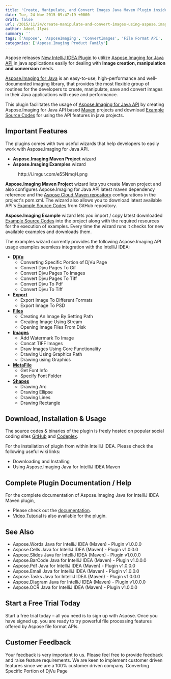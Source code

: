 ```yaml
---
title: 'Create, Manipulate, and Convert Images Java Maven Plugin inside IntelliJ IDEA'
date: Tue, 24 Nov 2015 09:47:19 +0000
draft: false
url: /2015/11/24/create-manipulate-and-convert-images-using-aspose.imaging-java-api-maven-plugin-inside-intellij-idea/
author: Adeel Ilyas
summary: ''
tags: ['Aspose', 'AsposeImaging', 'ConvertImages', 'File Format API', 'IntelliJIDEA', 'JetBrains', 'ManipulateImages', 'MavenPlugin', 'images', 'java']
categories: ['Aspose.Imaging Product Family']
---
```


Aspose releases [New IntelliJ IDEA Plugin][1] to utilize [Aspose.Imaging for Java API][2] in java applications easily for dealing with **Image creation, manipulation and conversion** needs.

[Aspose.Imaging for Java][3] is an easy-to-use, high-performance and well-documented imaging library, that provides the most flexible group of routines for the developers to create, manipulate, save and convert images in their Java applications with ease and performance.

This plugin facilitates the usage of [Aspose.Imaging for Java API][4] by creating Aspose.Imaging for Java API based [Maven][5] projects and download [Example Source Codes][6] for using the API features in java projects.

## Important Features

The plugins comes with two useful wizards that help developers to easily work with Aspose.Imaging for Java API.

*   **Aspose.Imaging Maven Project** wizard
*   **Aspose.Imaging Examples** wizard

<figure class="wp-block-embed-imgur wp-block-embed is-type-rich is-provider-imgur"><div class="wp-block-embed__wrapper">http://i.imgur.com/e55NmqH.png</div></figure>

**Aspose.Imaging Maven Project** wizard lets you create Maven project and also configures Aspose.Imaging for Java API latest maven dependency reference and the [Aspose Cloud Maven repository][7] configurations in the project's pom.xml. The wizard also allows you to download latest available API's [Example Source Codes][8] from GitHub repository.

**Aspose.Imaging Example** wizard lets you import / copy latest downloaded [Example Source Codes][9] into the project along with the required resources for the execution of examples. Every time the wizard runs it checks for new available examples and downloads them.

The examples wizard currently provides the following Aspose.Imaging API usage examples seemless integration with the IntelliJ IDEA:

*   **[DjVu][10]**
    *   Converting Specific Portion of DjVu Page
    *   Convert Djvu Pages To Gif
    *   Convert Djvu Pages To Images
    *   Convert Djvu Pages To Tiff
    *   Convert Djvu To Pdf
    *   Convert Djvu To Tiff
*   **[Export][11]**
    *   Export Image To Different Formats
    *   Export Image To PSD
*   **[Files][12]**
    *   Creating An Image By Setting Path
    *   Creating Image Using Stream
    *   Opening Image Files From Disk
*   **[Images][13]**
    *   Add Watermark To Image
    *   Concat TIFF Images
    *   Draw Images Using Core Functionality
    *   Drawing Using Graphics Path
    *   Drawing using Graphics
*   **[MetaFile][14]**
    *   Get Font Info
    *   Specify Font Folder
*   **[Shapes][15]**
    *   Drawing Arc
    *   Drawing Ellipse
    *   Drawing Lines
    *   Drawing Rectangle

## Download, Installation & Usage

The source codes & binaries of the plugin is freely hosted on popular social coding sites [GitHub][16] and [Codeplex][17].

For the installation of plugin from within IntelliJ IDEA. Please check the following useful wiki links:

*   Downloading and Installing
*   Using Aspose.Imaging Java for IntelliJ IDEA Maven

## Complete Plugin Documentation / Help

For the complete documentation of Aspose.Imaging Java for IntelliJ IDEA Maven plugin,

*   Please check out the [documentation][18].
*   [Video Tutorial][19] is also available for the plugin.

## See Also

*   Aspose.Words Java for IntelliJ IDEA (Maven) - Plugin v1.0.0.0
*   Aspose.Cells Java for IntelliJ IDEA (Maven) - Plugin v1.0.0.0
*   Aspose.Slides Java for IntelliJ IDEA (Maven) - Plugin v1.0.0.0
*   Aspose.BarCode Java for IntelliJ IDEA (Maven) - Plugin v1.0.0.0
*   Aspose.Pdf Java for IntelliJ IDEA (Maven) - Plugin v1.0.0.0
*   Aspose.Email Java for IntelliJ IDEA (Maven) - Plugin v1.0.0.0
*   Aspose.Tasks Java for IntelliJ IDEA (Maven) - Plugin v1.0.0.0
*   Aspose.Diagram Java for IntelliJ IDEA (Maven) - Plugin v1.0.0.0
*   Aspose.OCR Java for IntelliJ IDEA (Maven) - Plugin v1.0.0.0

## Start a Free Trial Today

Start a free trial today – all you need is to sign up with Aspose. Once you have signed up, you are ready to try powerful file processing features offered by Aspose file format APIs.

## Customer Feedback

Your feedback is very important to us. Please feel free to provide feedback and raise feature requirements. We are keen to implement customer driven features since we are a 100% customer driven company. Converting Specific Portion of DjVu Page




[1]: https://goo.gl/5Pw9h4
[2]: https://products.aspose.com/imaging/java
[3]: https://products.aspose.com/imaging/java
[4]: https://products.aspose.com/imaging/java
[5]: https://maven.apache.org/
[6]: https://github.com/aspose-imaging/Aspose.Imaging-for-Java/tree/master/Examples
[7]: http://maven.aspose.com/artifactory/webapp/home.html?1
[8]: https://goo.gl/xrNAxV
[9]: https://goo.gl/xrNAxV
[10]: https://github.com/asposeimaging/Aspose_Imaging_Java/tree/master/Examples/src/main/java/com/aspose/imaging/examples/djvu
[11]: https://github.com/asposeimaging/Aspose_Imaging_Java/tree/master/Examples/src/main/java/com/aspose/imaging/examples/export
[12]: https://github.com/asposeimaging/Aspose_Imaging_Java/tree/master/Examples/src/main/java/com/aspose/imaging/examples/files
[13]: https://github.com/asposeimaging/Aspose_Imaging_Java/tree/master/Examples/src/main/java/com/aspose/imaging/examples/images
[14]: https://github.com/asposeimaging/Aspose_Imaging_Java/tree/master/Examples/src/main/java/com/aspose/imaging/examples/metafile
[15]: https://github.com/asposeimaging/Aspose_Imaging_Java/tree/master/Examples/src/main/java/com/aspose/imaging/examples/shapes
[16]: https://goo.gl/Ldw03S
[17]: https://goo.gl/QF6Ym7
[18]: https://docs.aspose.com/imaging/java/aspose-imaging-java-for-intellij-idea-maven/
[19]: https://docs.aspose.com/imaging/java/aspose-imaging-java-for-intellij-idea-maven/#video-demo




